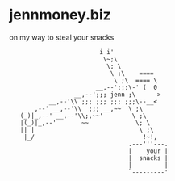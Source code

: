jennmoney.biz
=============

on my way to steal your snacks

                             i i'
                              \~;\
                               \; \
                                \ ;\    ====
                                 \ ;\  ==== \
                            __,--';;;\-' (  0
                      __,--';;; jenn ;\      >
               __,--'\\ ;;; ;;; ;;; ;;;\--__<
        _ _,--' __,--'\\  ;;; __,~~' \ ;\
       (_)|_,--' __,--'\\;,~~'        \ ;\
       |(_)|_,--'       ~~             \; \
       || |                             \ ;\
        |_/                              !~!,
                                     .---'''---.
                                     |    your |
                                     |  snacks |
                                     |         |
                                     `---------'